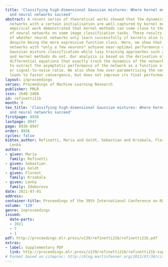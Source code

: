 ```yaml
---
title: 'Classifying high-dimensional Gaussian mixtures: Where kernel methods fail
  and neural networks succeed'
abstract: A recent series of theoretical works showed that the dynamics of neural
  networks with a certain initialisation are well-captured by kernel methods. Concurrent
  empirical work demonstrated that kernel methods can come close to the performance
  of neural networks on some image classification tasks. These results raise the question
  of whether neural networks only learn successfully if kernels also learn successfully,
  despite being the more expressive function class. Here, we show that two-layer neural
  networks with *only a few neurons* achieve near-optimal performance on high-dimensional
  Gaussian mixture classification while lazy training approaches such as random features
  and kernel methods do not. Our analysis is based on the derivation of a set of ordinary
  differential equations that exactly track the dynamics of the network and thus allow
  to extract the asymptotic performance of the network as a function of regularisation
  or signal-to-noise ratio. We also show how over-parametrising the neural network
  leads to faster convergence, but does not improve its final performance.
layout: inproceedings
series: Proceedings of Machine Learning Research
publisher: PMLR
issn: 2640-3498
id: refinetti21b
month: 0
tex_title: 'Classifying high-dimensional Gaussian mixtures: Where kernel methods fail
  and neural networks succeed'
firstpage: 8936
lastpage: 8947
page: 8936-8947
order: 8936
cycles: false
bibtex_author: Refinetti, Maria and Goldt, Sebastian and Krzakala, Florent and Zdeborova,
  Lenka
author:
- given: Maria
  family: Refinetti
- given: Sebastian
  family: Goldt
- given: Florent
  family: Krzakala
- given: Lenka
  family: Zdeborova
date: 2021-07-01
address:
container-title: Proceedings of the 38th International Conference on Machine Learning
volume: '139'
genre: inproceedings
issued:
  date-parts:
  - 2021
  - 7
  - 1
pdf: http://proceedings.mlr.press/v139/refinetti21b/refinetti21b.pdf
extras:
- label: Supplementary PDF
  link: http://proceedings.mlr.press/v139/refinetti21b/refinetti21b-supp.pdf
# Format based on citeproc: http://blog.martinfenner.org/2013/07/30/citeproc-yaml-for-bibliographies/
---
```

